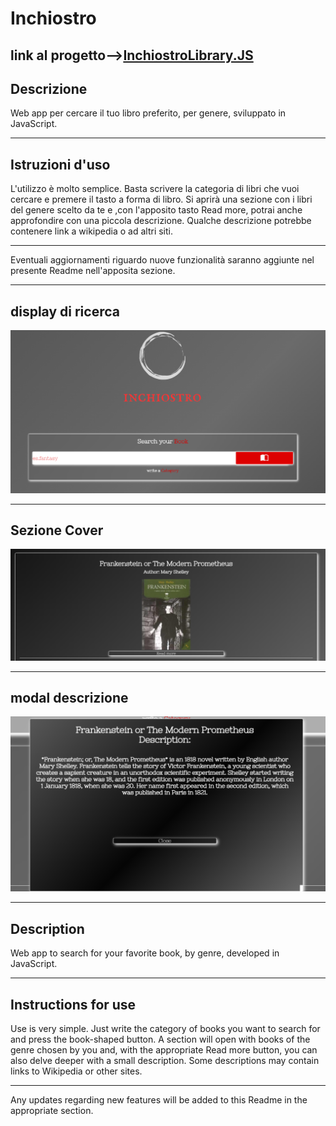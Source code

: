 # **Inchiostro** 

## link al progetto-->[InchiostroLibrary.JS](https://inchiostrolibrary.netlify.app/)

## **Descrizione**  

Web app per cercare il tuo libro preferito, per genere, sviluppato in JavaScript. 

---

## **Istruzioni d'uso** 

L'utilizzo è molto semplice.
Basta scrivere la categoria di libri che vuoi cercare e premere il tasto a forma di libro.
Si aprirà una sezione con i libri del genere scelto da te e ,con l'apposito tasto Read more, potrai anche approfondire con una piccola descrizione.
Qualche descrizione potrebbe contenere link a wikipedia o ad altri siti. 

--- 

Eventuali aggiornamenti riguardo nuove funzionalità saranno aggiunte nel presente Readme nell'apposita sezione. 

--- 

##  display di ricerca

![search](Asset/img/search.png) 

--- 

## Sezione Cover 

![cover](Asset/img/cover.png)

---

## modal descrizione 

![modal](Asset/img/modal.png)

---

## **Description**

Web app to search for your favorite book, by genre, developed in JavaScript.

---

## **Instructions for use** 

Use is very simple.
Just write the category of books you want to search for and press the book-shaped button.
A section will open with books of the genre chosen by you and, with the appropriate Read more button, you can also delve deeper with a small description.
Some descriptions may contain links to Wikipedia or other sites.

---

Any updates regarding new features will be added to this Readme in the appropriate section.


